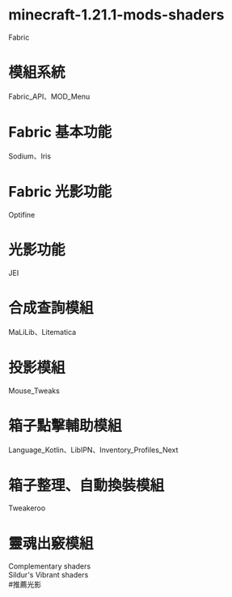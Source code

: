 # minecraft-1.21.1-mods-shaders

Fabric
# 模組系統

Fabric_API、MOD_Menu					
# Fabric 基本功能

Sodium、Iris							
# Fabric 光影功能

Optifine 										    
# 光影功能

JEI 											    
# 合成查詢模組

MaLiLib、Litematica 				
# 投影模組

Mouse_Tweaks 										
# 箱子點擊輔助模組

Language_Kotlin、LibIPN、Inventory_Profiles_Next 	
# 箱子整理、自動換裝模組

Tweakeroo										    
# 靈魂出竅模組

Complementary shaders						
Sildur's Vibrant shaders	
#推薦光影
